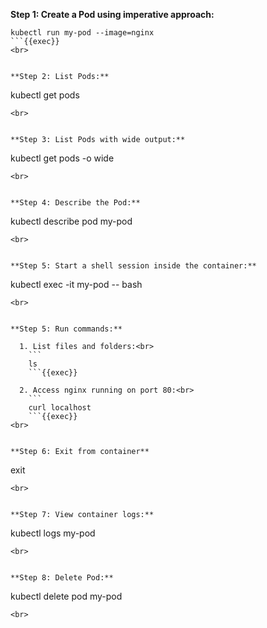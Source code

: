 **Step 1: Create a Pod using imperative approach:**

```
kubectl run my-pod --image=nginx
```{{exec}}
<br>


**Step 2: List Pods:**

```
kubectl get pods
```{{exec}}
<br>


**Step 3: List Pods with wide output:**

```
kubectl get pods -o wide
```{{exec}}
<br>


**Step 4: Describe the Pod:**

```
kubectl describe pod my-pod
```{{exec}}
<br>


**Step 5: Start a shell session inside the container:**

```
kubectl exec -it my-pod -- bash
```{{exec}}
<br>


**Step 5: Run commands:**

  1. List files and folders:<br>
    ```
    ls
    ```{{exec}}

  2. Access nginx running on port 80:<br>
    ```
    curl localhost
    ```{{exec}}
<br>


**Step 6: Exit from container**

```
exit
```{{exec}}
<br>


**Step 7: View container logs:**

```
kubectl logs my-pod
```{{exec}}
<br>


**Step 8: Delete Pod:**

```
kubectl delete pod my-pod
```{{exec}}
<br>